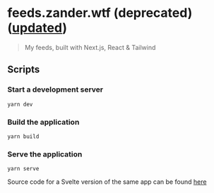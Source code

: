 # feeds.zander.wtf (deprecated) ([updated](https://github.com/mrmartineau/feeds.zander.wtf-svelte))

> My feeds, built with Next.js, React & Tailwind

## Scripts

### Start a development server

`yarn dev`

### Build the application

`yarn build`

### Serve the application

`yarn serve`

Source code for a Svelte version of the same app can be found [here](https://github.com/mrmartineau/feeds.zander.wtf-svelte)
